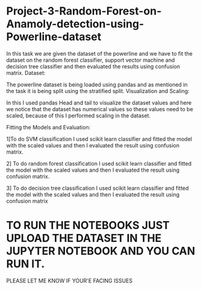 # Project-3-Random-Forest-on-Anamoly-detection-using-Powerline-dataset




In this task we are given the dataset of the powerline and we have to fit the 
dataset on the random forest classifier, support vector machine and decision tree 
classifier and then evaluated the results using confusion matrix.
Dataset:

The powerline dataset is being loaded using pandas and as mentioned in the task 
it is being split using the stratified split.
Visualization and Scaling:

In this I used pandas Head and tail to visualize the dataset values and here we 
notice that the dataset has numerical values so these values need to be scaled, 
because of this I performed scaling in the dataset.

Fitting the Models and Evaluation:

1]To do SVM classification I used scikit learn classifier and fitted the model
with the scaled values and then I evaluated the result using confusion matrix.

2] To do random forest classification I used scikit learn classifier and fitted the 
model with the scaled values and then I evaluated the result using confusion 
matrix.

3] To do decision tree classification I used scikit learn classifier and fitted the 
model with the scaled values and then I evaluated the result using confusion
matrix


# TO RUN THE NOTEBOOKS JUST UPLOAD THE DATASET IN THE JUPYTER NOTEBOOK AND YOU CAN RUN IT.

PLEASE LET ME KNOW IF YOUR'E FACING ISSUES




















